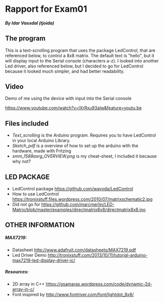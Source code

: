 # Rapport for Exam01
##### By Idar Vassdal (tjoida)
 
## The program
This is a text-scrolling program that uses the package LedControl, that are referenced below, to control a 8x8 matrix. 
The default text is "hello", but it will display input to the Serial console (characters a-z).
I looked into another Led driver, also referenced below, but I decided to go for LedControl because it looked much simpler, and had better readability.

## Video

Demo of me using the device with input into the Serial console

https://www.youtube.com/watch?v=lXrRxu93aIw&feature=youtu.be

## Files included
- *Text_scrolling* is the Arduino program. Requires you to have LedControl in your local Arduino Library.
- *Sketch_pdf* is a overview of how to set up the arduino with the hardware, made with Fritzing
- *smm_1588asrg_OVERVIEW.png* is my cheat-sheet, I included it because why not?

## LED PACKAGE
- LedControl package 	https://github.com/wayoda/LedControl
- How to use LedControl 		https://tronixstuff.files.wordpress.com/2010/07/matrixschematic2.jpg
- Did not go for		https://github.com/marcmerlin/LED-Matrix/blob/master/examples/directmatrix8x8/directmatrix8x8.ino

## OTHER INFORMATION
##### MAX7219:
- Datasheet	http://www.adafruit.com/datasheets/MAX7219.pdf
- Led Driver Demo http://tronixstuff.com/2013/10/11/tutorial-arduino-max7219-led-display-driver-ic/

##### Resources:
- 2D array in C++ 		https://gsamaras.wordpress.com/code/dynamic-2d-array-in-c/
- Font inspired by 	http://www.fontriver.com/font/lightdot_8x8/